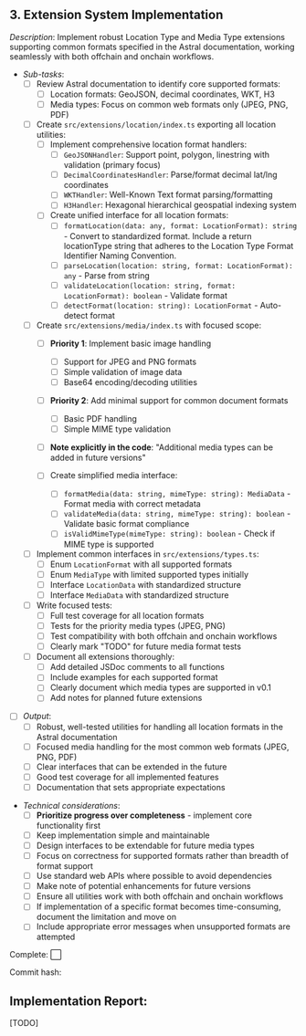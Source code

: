 ## **3. Extension System Implementation**  
  *Description*: Implement robust Location Type and Media Type extensions supporting common formats specified in the Astral documentation, working seamlessly with both offchain and onchain workflows.
   
   - *Sub-tasks*: 
     - [ ] Review Astral documentation to identify core supported formats:
       - [ ] Location formats: GeoJSON, decimal coordinates, WKT, H3
       - [ ] Media types: Focus on common web formats only (JPEG, PNG, PDF)
     
     - [ ] Create `src/extensions/location/index.ts` exporting all location utilities:
       - [ ] Implement comprehensive location format handlers:
         - [ ] `GeoJSONHandler`: Support point, polygon, linestring with validation (primary focus)
         - [ ] `DecimalCoordinatesHandler`: Parse/format decimal lat/lng coordinates
         - [ ] `WKTHandler`: Well-Known Text format parsing/formatting
         - [ ] `H3Handler`: Hexagonal hierarchical geospatial indexing system
         
       - [ ] Create unified interface for all location formats:
         - [ ] `formatLocation(data: any, format: LocationFormat): string` - Convert to standardized format. Include a return locationType string that adheres to the Location Type Format Identifier Naming Convention.
         - [ ] `parseLocation(location: string, format: LocationFormat): any` - Parse from string
         - [ ] `validateLocation(location: string, format: LocationFormat): boolean` - Validate format
         - [ ] `detectFormat(location: string): LocationFormat` - Auto-detect format
     
     - [ ] Create `src/extensions/media/index.ts` with focused scope:
       - [ ] **Priority 1**: Implement basic image handling
         - [ ] Support for JPEG and PNG formats
         - [ ] Simple validation of image data
         - [ ] Base64 encoding/decoding utilities
         
       - [ ] **Priority 2**: Add minimal support for common document formats
         - [ ] Basic PDF handling
         - [ ] Simple MIME type validation
         
       - [ ] **Note explicitly in the code**: "Additional media types can be added in future versions"
         
       - [ ] Create simplified media interface:
         - [ ] `formatMedia(data: string, mimeType: string): MediaData` - Format media with correct metadata
         - [ ] `validateMedia(data: string, mimeType: string): boolean` - Validate basic format compliance
         - [ ] `isValidMimeType(mimeType: string): boolean` - Check if MIME type is supported
     
     - [ ] Implement common interfaces in `src/extensions/types.ts`:
       - [ ] Enum `LocationFormat` with all supported formats
       - [ ] Enum `MediaType` with limited supported types initially
       - [ ] Interface `LocationData` with standardized structure
       - [ ] Interface `MediaData` with standardized structure
     
     - [ ] Write focused tests:
       - [ ] Full test coverage for all location formats
       - [ ] Tests for the priority media types (JPEG, PNG)
       - [ ] Test compatibility with both offchain and onchain workflows
       - [ ] Clearly mark "TODO" for future media format tests
     
     - [ ] Document all extensions thoroughly:
       - [ ] Add detailed JSDoc comments to all functions
       - [ ] Include examples for each supported format
       - [ ] Clearly document which media types are supported in v0.1
       - [ ] Add notes for planned future extensions
     
   - [ ] *Output*: 
     - [ ] Robust, well-tested utilities for handling all location formats in the Astral documentation
     - [ ] Focused media handling for the most common web formats (JPEG, PNG, PDF)
     - [ ] Clear interfaces that can be extended in the future
     - [ ] Good test coverage for all implemented features
     - [ ] Documentation that sets appropriate expectations
   
   - *Technical considerations*: 
     - [ ] **Prioritize progress over completeness** - implement core functionality first
     - [ ] Keep implementation simple and maintainable
     - [ ] Design interfaces to be extendable for future media types
     - [ ] Focus on correctness for supported formats rather than breadth of format support
     - [ ] Use standard web APIs where possible to avoid dependencies
     - [ ] Make note of potential enhancements for future versions
     - [ ] Ensure all utilities work with both offchain and onchain workflows
     - [ ] If implementation of a specific format becomes time-consuming, document the limitation and move on
     - [ ] Include appropriate error messages when unsupported formats are attempted

Complete: ⬜️

Commit hash: <todo>

## Implementation Report:

[TODO]